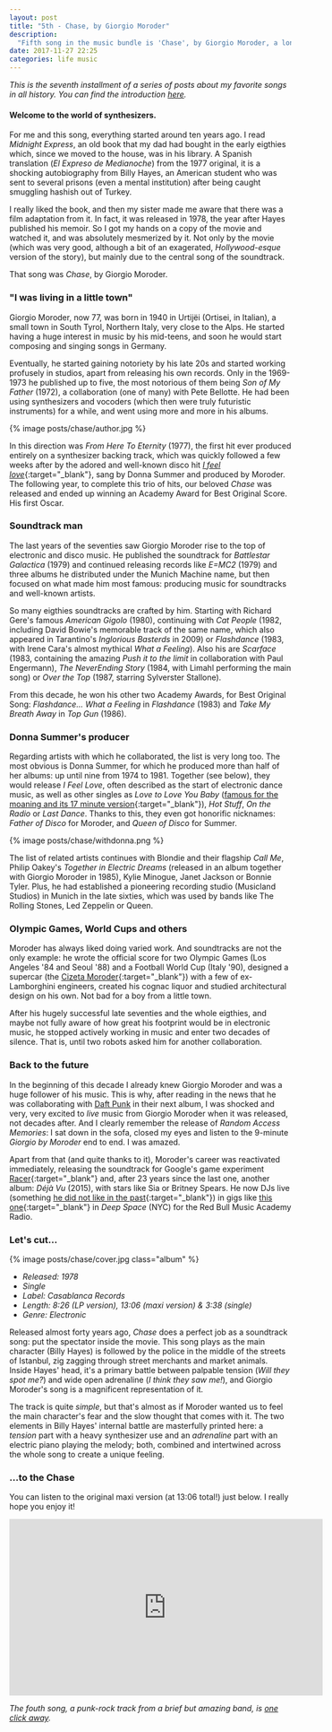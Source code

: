 ```yaml
---
layout: post
title: "5th - Chase, by Giorgio Moroder"
description:
  "Fifth song in the music bundle is 'Chase', by Giorgio Moroder, a long electronic track and the only one in the list without a vocal track."
date: 2017-11-27 22:25
categories: life music
---
```


*This is the seventh installment of a series of posts about my favorite songs in all history. You can find the introduction [here](/a-short-music-bundle).*

#### Welcome to the world of synthesizers.

For me and this song, everything started around ten years ago. I read *Midnight Express*, an old book that my dad had bought in the early eigthies which, since we moved to the house, was in his library. A Spanish translation (*El Expreso de Medianoche*) from the 1977 original, it is a shocking autobiography from Billy Hayes, an American student who was sent to several prisons (even a mental institution) after being caught smuggling hashish out of Turkey.

I really liked the book, and then my sister made me aware that there was a film adaptation from it. In fact, it was released in 1978, the year after Hayes published his memoir. So I got my hands on a copy of the movie and watched it, and was absolutely mesmerized by it. Not only by the movie (which was very good, although a bit of an exagerated, *Hollywood-esque* version of the story), but mainly due to the central song of the soundtrack.

That song was *Chase*, by Giorgio Moroder.

### "I was living in a little town"

Giorgio Moroder, now 77, was born in 1940 in Urtijëi (Ortisei, in Italian), a small town in South Tyrol, Northern Italy, very close to the Alps. He started having a huge interest in music by his mid-teens, and soon he would start composing and singing songs in Germany.

Eventually, he started gaining notoriety by his late 20s and started working profusely in studios, apart from releasing his own records. Only in the 1969-1973 he published up to five, the most notorious of them being *Son of My Father* (1972), a collaboration (one of many) with Pete Bellotte. He had been using synthesizers and vocoders (which then were truly futuristic instruments) for a while, and went using more and more in his albums.

{% image posts/chase/author.jpg %}

In this direction was *From Here To Eternity* (1977), the first hit ever produced entirely on a synthesizer backing track, which was quickly followed a few weeks after by the adored and well-known disco hit [*I feel love*](https://www.youtube.com/watch?v=B2qI6UDD2uQ){:target="_blank"}, sang by Donna Summer and produced by Moroder. The following year, to complete this trio of hits, our beloved *Chase* was released and ended up winning an Academy Award for Best Original Score. His first Oscar.

### Soundtrack man

The last years of the seventies saw Giorgio Moroder rise to the top of electronic and disco music. He published the soundtrack for *Battlestar Galactica* (1979) and continued releasing records like *E=MC2* (1979) and three albums he distributed under the Munich Machine name, but then focused on what made him most famous: producing music for soundtracks and well-known artists.

So many eigthies soundtracks are crafted by him. Starting with Richard Gere's famous *American Gigolo* (1980), continuing with *Cat People* (1982, including David Bowie's memorable track of the same name, which also appeared in Tarantino's *Inglorious Basterds* in 2009) or *Flashdance* (1983, with Irene Cara's almost mythical *What a Feeling*). Also his are *Scarface* (1983, containing the amazing *Push it to the limit* in collaboration with Paul Engermann), *The NeverEnding Story* (1984, with Limahl performing the main song) or *Over the Top* (1987, starring Sylverster Stallone).

From this decade, he won his other two Academy Awards, for Best Original Song: *Flashdance... What a Feeling* in *Flashdance* (1983) and *Take My Breath Away* in *Top Gun* (1986).

### Donna Summer's producer

Regarding artists with which he collaborated, the list is very long too. The most obvious is Donna Summer, for which he produced more than half of her albums: up until nine from 1974 to 1981. Together (see below), they would release *I Feel Love*, often described as the start of electronic dance music, as well as other singles as *Love to Love You Baby* ([famous for the moaning and its 17 minute version](https://www.youtube.com/watch?v=V5AztWseIdU){:target="_blank"}), *Hot Stuff*, *On the Radio* or *Last Dance*. Thanks to this, they even got honorific nicknames: *Father of Disco* for Moroder, and *Queen of Disco* for Summer.

{% image posts/chase/withdonna.png %}

The list of related artists continues with Blondie and their flagship *Call Me*, Philip Oakey's *Together in Electric Dreams* (released in an album together with Giorgio Moroder in 1985), Kylie Minogue, Janet Jackson or Bonnie Tyler. Plus, he had established a pioneering recording studio (Musicland Studios) in Munich in the late sixties, which was used by bands like The Rolling Stones, Led Zeppelin or Queen.

### Olympic Games, World Cups and others

Moroder has always liked doing varied work. And soundtracks are not the only example: he wrote the official score for two Olympic Games (Los Angeles '84 and Seoul '88) and a Football World Cup (Italy '90), designed a supercar (the [Cizeta Moroder](https://www.google.com/search?q=cizeta+moroder&source=lnms&tbm=isch&sa=X&ved=0ahUKEwi_mKC75N_XAhXLshQKHUREAlMQ_AUICigB&biw=1280&bih=704&gws_rd=cr&dcr=0&ei=MI8cWoWYMMWQUZbvtrgP){:target="_blank"}) with a few of ex-Lamborghini engineers, created his cognac liquor and studied architectural design on his own. Not bad for a boy from a little town.

After his hugely successful late seventies and the whole eigthies, and maybe not fully aware of how great his footprint would be in electronic music, he stopped actively working in music and enter two decades of silence. That is, until two robots asked him for another collaboration.

### Back to the future

In the beginning of this decade I already knew Giorgio Moroder and was a huge follower of his music. This is why, after reading in the news that he was collaborating with [Daft Punk](/face-to-face-short-circuit-by-daft-punk) in their next album, I was shocked and very, very excited to *live* music from Giorgio Moroder when it was released, not decades after. And I clearly remember the release of *Random Access Memories*: I sat down in the sofa, closed my eyes and listen to the 9-minute *Giorgio by Moroder* end to end. I was amazed.

Apart from that (and quite thanks to it), Moroder's career was reactivated immediately, releasing the soundtrack for Google's game experiment [Racer](g.co/racer){:target="_blank"} and, after 23 years since the last one, another album: *Déjà Vu* (2015), with stars like Sia or Britney Spears. He now DJs live (something [he did not like in the past](https://www.youtube.com/watch?v=WmNH1e8yqdY){:target="_blank"}) in gigs like [this one](https://www.youtube.com/watch?v=qYonaSnV534){:target="_blank"} in *Deep Space* (NYC) for the Red Bull Music Academy Radio.

### Let's cut...

{% image posts/chase/cover.jpg class="album" %}

* *Released: 1978*
* *Single*
* *Label: Casablanca Records*
* *Length: 8:26 (LP version), 13:06 (maxi version) & 3:38 (single)*
* *Genre: Electronic*

Released almost forty years ago, *Chase* does a perfect job as a soundtrack song: put the spectator inside the movie. This song plays as the main character (Billy Hayes) is followed by the police in the middle of the streets of Istanbul, zig zagging through street merchants and market animals. Inside Hayes' head, it's a primary battle between palpable tension (*Will they spot me?*) and wide open adrenaline (*I think they saw me!*), and Giorgio Moroder's song is a magnificent representation of it.

The track is quite *simple*, but that's almost as if Moroder wanted us to feel the main character's fear and the slow thought that comes with it. The two elements in Billy Hayes' internal battle are masterfully printed here: a *tension* part with a heavy synthesizer use and an *adrenaline* part with an electric piano playing the melody; both, combined and intertwined across the whole song to create a unique feeling.

### ...to the Chase

You can listen to the original maxi version (at 13:06 total!) just below. I really hope you enjoy it!

<iframe width="560" height="315" src="https://www.youtube.com/embed/ViN2bRGrBx8" frameborder="0" allowfullscreen class="youtube"></iframe>

*The fouth song, a punk-rock track from a brief but amazing band, is [one click away](/dead-souls-by-joy-division).*
